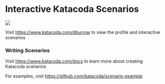 # Interactive Katacoda Scenarios

[![](http://shields.katacoda.com/katacoda/dburrow/count.svg)](https://www.katacoda.com/dburrow "Get your profile on Katacoda.com")

Visit https://www.katacoda.com/dburrow to view the profile and interactive scenarios

### Writing Scenarios
Visit https://www.katacoda.com/docs to learn more about creating Katacoda scenarios

For examples, visit https://github.com/katacoda/scenario-example
